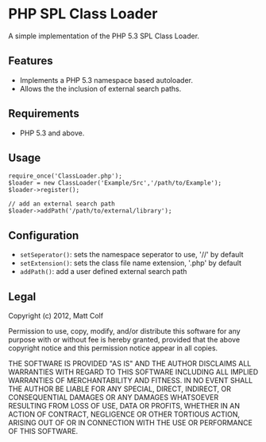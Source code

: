 PHP SPL Class Loader
====================

A simple implementation of the PHP 5.3 SPL Class Loader.

Features
--------

- Implements a PHP 5.3 namespace based autoloader.
- Allows the the inclusion of external search paths.

Requirements
------------

- PHP 5.3 and above.

Usage
-----

```
require_once('ClassLoader.php');
$loader = new ClassLoader('Example/Src','/path/to/Example');
$loader->register();

// add an external search path
$loader->addPath('/path/to/external/library');
```

Configuration
-------------

- ```setSeperator()```: sets the namespace seperator to use, '//' by default
- ```setExtension()```: sets the class file name extension, '.php' by default
- ```addPath()```: add a user defined external search path

Legal
-----

Copyright (c) 2012, Matt Colf

Permission to use, copy, modify, and/or distribute this software for any
purpose with or without fee is hereby granted, provided that the above
copyright notice and this permission notice appear in all copies.

THE SOFTWARE IS PROVIDED "AS IS" AND THE AUTHOR DISCLAIMS ALL WARRANTIES
WITH REGARD TO THIS SOFTWARE INCLUDING ALL IMPLIED WARRANTIES OF
MERCHANTABILITY AND FITNESS. IN NO EVENT SHALL THE AUTHOR BE LIABLE FOR
ANY SPECIAL, DIRECT, INDIRECT, OR CONSEQUENTIAL DAMAGES OR ANY DAMAGES
WHATSOEVER RESULTING FROM LOSS OF USE, DATA OR PROFITS, WHETHER IN AN
ACTION OF CONTRACT, NEGLIGENCE OR OTHER TORTIOUS ACTION, ARISING OUT OF
OR IN CONNECTION WITH THE USE OR PERFORMANCE OF THIS SOFTWARE.